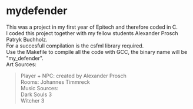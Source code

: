 # mydefender
This was a project in my first year of Epitech and therefore coded in C.<br/>
I coded this project together with my fellow students Alexander Prosch Patryk Buchholz.<br/>
For a succesfull compilation is the csfml library required.<br/>
Use the Makefile to compile all the code with GCC, the binary name will be "my_defender".<br/>
Art Sources:<br/>
>Player + NPC: created by Alexander Prosch<br/>
>Rooms: Johannes Timmreck<br/>
Music Sources:<br/>
>Dark Souls 3 <br/>
>Witcher 3


